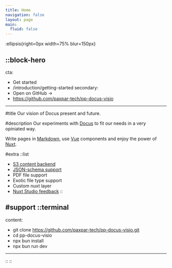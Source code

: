 ```yaml
---
title: Home
navigation: false
layout: page
main:
  fluid: false
---
```


:ellipsis{right=0px width=75% blur=150px}

::block-hero
---
cta:
  - Get started
  - /introduction/getting-started
secondary:
  - Open on GitHub →
  - https://github.com/paxpar-tech/pp-docus-visio
---

#title
Our vision of Docus present and future.

#description
Our experiments with [Docus](https://content.nuxtjs.org) to fit our needs
in a very opiniated way.

Write pages in [Markdown](https://content.nuxtjs.org), use [Vue](https://vuejs.org) components and enjoy the power of [Nuxt](https://nuxt.com).

#extra
  ::list
  - [S3 content backend](/docus/s3)
  - [JSON-schema support](/nuxt_studio/json_schema)
  - PDF file support
  - Exotic file type support
  - Custom nuxt layer
  - [Nuxt Studio feedback](/nuxt_studio)
  ::

#support
  ::terminal
  ---
  content:
  - git clone https://github.com/paxpar-tech/pp-docus-visio.git
  - cd pp-docus-visio
  - npx bun install
  - npx bun run dev
  ---
  ::
::

